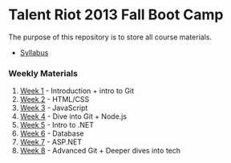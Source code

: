 Talent Riot 2013 Fall Boot Camp
===============================

The purpose of this repository is to store all course materials.

* [Syllabus](./syllabus/README.md)

### Weekly Materials

1. [Week 1](./week-1/README.md) - Introduction + intro to Git
2. [Week 2](./week-2/README.md) - HTML/CSS
3. [Week 3](./week-3/README.md) - JavaScript
4. [Week 4](./week-4/README.md) - Dive into Git + Node.js
5. [Week 5](./week-5/README.md) - Intro to .NET
6. [Week 6](./week-6/README.md) - Database
7. [Week 7](./week-7/README.md) - ASP.NET
8. [Week 8](./week-8/README.md) - Advanced Git + Deeper dives into tech
